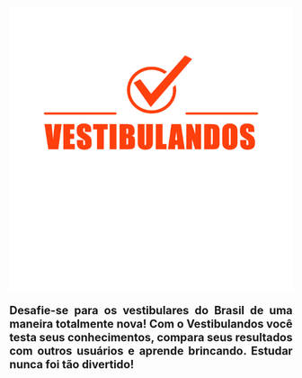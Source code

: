 ![Logo](./img/idVisual/logo.jpg)


<p align="justify" style="font-size:140%;"><b>Desafie-se para os vestibulares do Brasil de uma maneira totalmente nova! Com o Vestibulandos você testa seus conhecimentos, compara seus resultados com outros usuários e aprende brincando. Estudar nunca foi tão divertido!</b></p>



